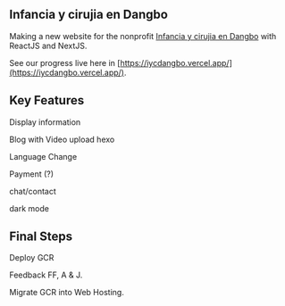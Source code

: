 ## Infancia y cirujia en Dangbo

Making a new website for the nonprofit [Infancia y cirujia en Dangbo](https://infanciaycirugiaendangbo.org/) with ReactJS and NextJS.

See our progress live here in [https://iycdangbo.vercel.app/](https://iycdangbo.vercel.app/).

## Key Features

Display information

Blog with Video upload hexo

Language Change

Payment (?)

chat/contact

dark mode

## Final Steps

Deploy GCR

Feedback FF, A & J.

Migrate GCR into Web Hosting.
